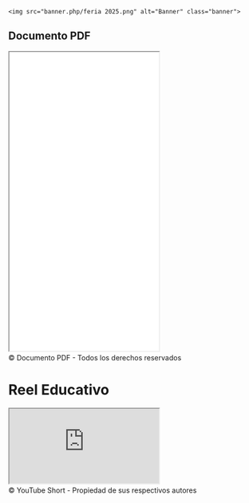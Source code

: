 <!DOCTYPE html>
<head>
    <meta charset="UTF-8">
    <title>Banner con Imagen</title>
    <style>
        .banner {
            width: 50%;
            height: auto;
        }
    </style>
</head>
<body>

    <img src="banner.php/feria 2025.png" alt="Banner" class="banner">

</body>

  <!-- PDF Embebido -->
  <section>
    <h2>Documento PDF</h2>
    <iframe src="mi archivo pdf/feria 2025.pdf" height="600px"></iframe>
    <div class="copyright">© Documento PDF - Todos los derechos reservados</div>
  </section>
  <h1>Reel Educativo</h1>
  <div class="video-container">
    <iframe src="https://www.youtube.com/shorts/0wvHsuV847c"
            title="YouTube Short"
            allow="accelerometer; autoplay; clipboard-write; encrypted-media; gyroscope; picture-in-picture"
            allowfullscreen>
    </iframe>
  </div>
  <div class="caption">© YouTube Short - Propiedad de sus respectivos autores</div>

